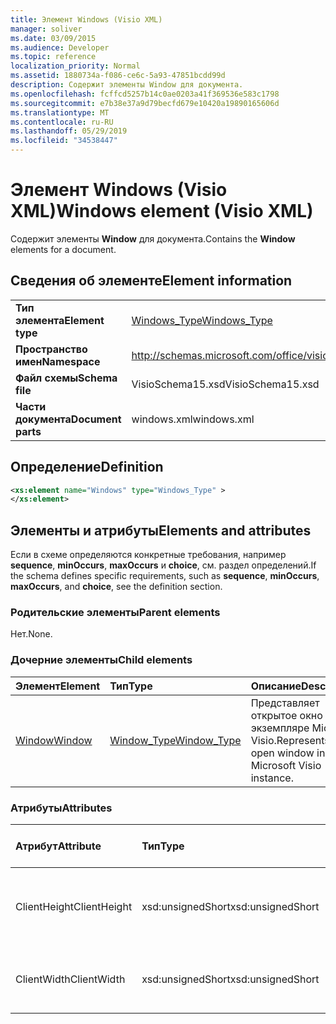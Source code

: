 ```yaml
---
title: Элемент Windows (Visio XML)
manager: soliver
ms.date: 03/09/2015
ms.audience: Developer
ms.topic: reference
localization_priority: Normal
ms.assetid: 1880734a-f086-ce6c-5a93-47851bcdd99d
description: Содержит элементы Window для документа.
ms.openlocfilehash: fcffcd5257b14c0ae0203a41f369536e583c1798
ms.sourcegitcommit: e7b38e37a9d79becfd679e10420a19890165606d
ms.translationtype: MT
ms.contentlocale: ru-RU
ms.lasthandoff: 05/29/2019
ms.locfileid: "34538447"
---
```

# <a name="windows-element-visio-xml"></a><span data-ttu-id="fa29d-103">Элемент Windows (Visio XML)</span><span class="sxs-lookup"><span data-stu-id="fa29d-103">Windows element (Visio XML)</span></span>

<span data-ttu-id="fa29d-104">Содержит элементы **Window** для документа.</span><span class="sxs-lookup"><span data-stu-id="fa29d-104">Contains the **Window** elements for a document.</span></span> 
  
## <a name="element-information"></a><span data-ttu-id="fa29d-105">Сведения об элементе</span><span class="sxs-lookup"><span data-stu-id="fa29d-105">Element information</span></span>

|||
|:-----|:-----|
|<span data-ttu-id="fa29d-106">**Тип элемента**</span><span class="sxs-lookup"><span data-stu-id="fa29d-106">**Element type**</span></span> <br/> |[<span data-ttu-id="fa29d-107">Windows_Type</span><span class="sxs-lookup"><span data-stu-id="fa29d-107">Windows_Type</span></span>](windows_type-complextypevisio-xml.md) <br/> |
|<span data-ttu-id="fa29d-108">**Пространство имен**</span><span class="sxs-lookup"><span data-stu-id="fa29d-108">**Namespace**</span></span> <br/> |http://schemas.microsoft.com/office/visio/2012/main  <br/> |
|<span data-ttu-id="fa29d-109">**Файл схемы**</span><span class="sxs-lookup"><span data-stu-id="fa29d-109">**Schema file**</span></span> <br/> |<span data-ttu-id="fa29d-110">VisioSchema15.xsd</span><span class="sxs-lookup"><span data-stu-id="fa29d-110">VisioSchema15.xsd</span></span>  <br/> |
|<span data-ttu-id="fa29d-111">**Части документа**</span><span class="sxs-lookup"><span data-stu-id="fa29d-111">**Document parts**</span></span> <br/> |<span data-ttu-id="fa29d-112">windows.xml</span><span class="sxs-lookup"><span data-stu-id="fa29d-112">windows.xml</span></span>  <br/> |
   
## <a name="definition"></a><span data-ttu-id="fa29d-113">Определение</span><span class="sxs-lookup"><span data-stu-id="fa29d-113">Definition</span></span>

```XML
<xs:element name="Windows" type="Windows_Type" >
</xs:element>
```

## <a name="elements-and-attributes"></a><span data-ttu-id="fa29d-114">Элементы и атрибуты</span><span class="sxs-lookup"><span data-stu-id="fa29d-114">Elements and attributes</span></span>

<span data-ttu-id="fa29d-115">Если в схеме определяются конкретные требования, например **sequence**, **minOccurs**, **maxOccurs** и **choice**, см. раздел определений.</span><span class="sxs-lookup"><span data-stu-id="fa29d-115">If the schema defines specific requirements, such as **sequence**, **minOccurs**, **maxOccurs**, and **choice**, see the definition section.</span></span> 
  
### <a name="parent-elements"></a><span data-ttu-id="fa29d-116">Родительские элементы</span><span class="sxs-lookup"><span data-stu-id="fa29d-116">Parent elements</span></span>

<span data-ttu-id="fa29d-117">Нет.</span><span class="sxs-lookup"><span data-stu-id="fa29d-117">None.</span></span>
  
### <a name="child-elements"></a><span data-ttu-id="fa29d-118">Дочерние элементы</span><span class="sxs-lookup"><span data-stu-id="fa29d-118">Child elements</span></span>

|<span data-ttu-id="fa29d-119">**Элемент**</span><span class="sxs-lookup"><span data-stu-id="fa29d-119">**Element**</span></span>|<span data-ttu-id="fa29d-120">**Тип**</span><span class="sxs-lookup"><span data-stu-id="fa29d-120">**Type**</span></span>|<span data-ttu-id="fa29d-121">**Описание**</span><span class="sxs-lookup"><span data-stu-id="fa29d-121">**Description**</span></span>|
|:-----|:-----|:-----|
|[<span data-ttu-id="fa29d-122">Window</span><span class="sxs-lookup"><span data-stu-id="fa29d-122">Window</span></span>](window-element-windows_type-complextypevisio-xml.md) <br/> |[<span data-ttu-id="fa29d-123">Window_Type</span><span class="sxs-lookup"><span data-stu-id="fa29d-123">Window_Type</span></span>](window_type-complextypevisio-xml.md) <br/> |<span data-ttu-id="fa29d-124">Представляет открытое окно в экземпляре Microsoft Visio.</span><span class="sxs-lookup"><span data-stu-id="fa29d-124">Represents an open window in a Microsoft Visio instance.</span></span>  <br/> |
   
### <a name="attributes"></a><span data-ttu-id="fa29d-125">Атрибуты</span><span class="sxs-lookup"><span data-stu-id="fa29d-125">Attributes</span></span>

|<span data-ttu-id="fa29d-126">**Атрибут**</span><span class="sxs-lookup"><span data-stu-id="fa29d-126">**Attribute**</span></span>|<span data-ttu-id="fa29d-127">**Тип**</span><span class="sxs-lookup"><span data-stu-id="fa29d-127">**Type**</span></span>|<span data-ttu-id="fa29d-128">**Обязательный**</span><span class="sxs-lookup"><span data-stu-id="fa29d-128">**Required**</span></span>|<span data-ttu-id="fa29d-129">**Описание**</span><span class="sxs-lookup"><span data-stu-id="fa29d-129">**Description**</span></span>|<span data-ttu-id="fa29d-130">**Возможные значения**</span><span class="sxs-lookup"><span data-stu-id="fa29d-130">**Possible values**</span></span>|
|:-----|:-----|:-----|:-----|:-----|
|<span data-ttu-id="fa29d-131">ClientHeight</span><span class="sxs-lookup"><span data-stu-id="fa29d-131">ClientHeight</span></span>  <br/> |<span data-ttu-id="fa29d-132">xsd:unsignedShort</span><span class="sxs-lookup"><span data-stu-id="fa29d-132">xsd:unsignedShort</span></span>  <br/> |<span data-ttu-id="fa29d-133">необязательный</span><span class="sxs-lookup"><span data-stu-id="fa29d-133">optional</span></span>  <br/> |<span data-ttu-id="fa29d-134">Представляет измерение высоты области отображения</span><span class="sxs-lookup"><span data-stu-id="fa29d-134">Represents the height dimension of a display area</span></span>  <br/> |<span data-ttu-id="fa29d-135">Значения для типа xsd:unsignedShort.</span><span class="sxs-lookup"><span data-stu-id="fa29d-135">Values of the xsd:unsignedShort type.</span></span>  <br/> |
|<span data-ttu-id="fa29d-136">ClientWidth</span><span class="sxs-lookup"><span data-stu-id="fa29d-136">ClientWidth</span></span>  <br/> |<span data-ttu-id="fa29d-137">xsd:unsignedShort</span><span class="sxs-lookup"><span data-stu-id="fa29d-137">xsd:unsignedShort</span></span>  <br/> |<span data-ttu-id="fa29d-138">необязательный</span><span class="sxs-lookup"><span data-stu-id="fa29d-138">optional</span></span>  <br/> |<span data-ttu-id="fa29d-139">Представляет размер ширины области отображения</span><span class="sxs-lookup"><span data-stu-id="fa29d-139">Represents the width dimension of a display area</span></span>  <br/> |<span data-ttu-id="fa29d-140">Значения для типа xsd:unsignedShort.</span><span class="sxs-lookup"><span data-stu-id="fa29d-140">Values of the xsd:unsignedShort type.</span></span>  <br/> |
   

